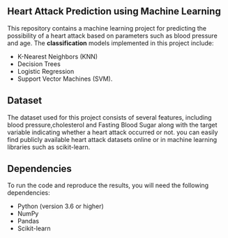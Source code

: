 ## Heart Attack Prediction using Machine Learning

This repository contains a machine learning project for predicting the possibility of a heart attack based on parameters such as blood pressure and age. The <b>classification</b> models implemented in this project include:
- K-Nearest Neighbors (KNN)
- Decision Trees
- Logistic Regression
- Support Vector Machines (SVM).

## Dataset

The dataset used for this project consists of several features, including blood pressure,cholesterol and Fasting Blood Sugar along with the target variable indicating whether a heart attack occurred or not. you can easily find publicly available heart attack datasets online or in machine learning libraries such as scikit-learn.

## Dependencies

To run the code and reproduce the results, you will need the following dependencies:

- Python (version 3.6 or higher)
- NumPy
- Pandas
- Scikit-learn




